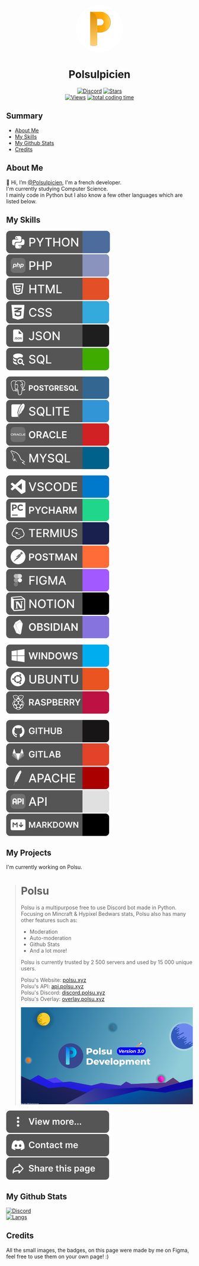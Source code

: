 <!--
  Hey you! Please don't remove this comment.

  >> Github:  https://github.com/Polsulpicien
  >> Discord: https://discord.gg/zRkhnDXVrN

  Thanks <3
-->

<div align="center">
    <a href="https://discord.gg/zRkhnDXVrN"><img src="assets/Polsulpicien.png" alt="logo" height="128" style="border-radius: 50%"></a>
    <h1>Polsulpicien</h1>
</div>
<div align="center">
        <a href="https://discord.gg/zRkhnDXVrN"><img src="https://img.shields.io/discord/761623845119328257?color=blue&label=Discord&logo=discord&style=for-the-badge&logoColor=fff" alt="Discord"></a>
        <a href="https://github.com/Polsulpicien"><img src="https://img.shields.io/github/stars/Polsulpicien?color=yellow&logo=github&style=for-the-badge" alt="Stars"></a>
        <br>
        <a href="https://github.com/Polsulpicien"><img src="https://komarev.com/ghpvc/?username=Polsulpicien&color=blueviolet&style=flat-square" alt="Views"></a>
        <a href="https://github.com/Polsulpicien"><img src="https://wakatime.com/badge/user/ae13d286-a127-41f2-b631-4c4b2e09d04c.svg" alt="total coding time"></a>
</div>


## Summary

- [About Me](#about-me)
- [My Skills](#my-skills)
- [My Github Stats](#my-github-stats)
- [Credits](#credits)


## About Me

👋 Hi, I’m [@Polsulpicien](https://github.com/Polsulpicien), I'm a french developer.  
I'm currently studying Computer Science.  
I mainly code in Python but I also know a few other languages which are listed below.


## My Skills

![PYTHON](assets/PYTHON.svg)
![PHP](assets/PHP.svg)
![HTML](assets/HTML.svg)
![CSS](assets/CSS.svg)
![JSON](assets/JSON.svg)
![SQL](assets/SQL.svg)

![POSTGRES](assets/POSTGRES.svg)
![SQLITE](assets/SQLITE.svg)
![ORACLE](assets/ORACLE.svg)
![MYSQL](assets/MYSQL.svg)

![VSCODE](assets/VSCODE.svg)
![PYCHARM](assets/PYCHARM.svg)
![TERMIUS](assets/TERMIUS.svg)
![POSTMAN](assets/POSTMAN.svg)
![FIGMA](assets/FIGMA.svg)
![NOTION](assets/NOTION.svg)
![OBSIDIAN](assets/OBSIDIAN.svg)

![WINDOWS](assets/WINDOWS.svg)
![UBUNTU](assets/UBUNTU.svg)
![RASPBERRY](assets/RASPBERRY.svg)

![GITHUB](assets/GITHUB.svg)
![GITLAB](assets/GITLAB.svg)
![APACHE](assets/APACHE.svg)
![API](assets/API.svg)
![MARKDOWN](assets/MARKDOWN.svg)


## My Projects
I'm currently working on Polsu.

> # Polsu  
> Polsu is a multipurpose free to use Discord bot made in Python. Focusing on Mincraft & Hypixel Bedwars stats, Polsu also has many other features such as:
> - Moderation
> - Auto-moderation
> - Github Stats
> - And a lot more!
>  
> Polsu is currently trusted by 2 500 servers and used by 15 000 unique users.
>   
> Polsu's Website: [polsu.xyz](https://polsu.xyz)  
> Polsu's API: [api.polsu.xyz](https://api.polsu.xyz)  
> Polsu's Discord: [discord.polsu.xyz](https://discord.polsu.xyz)  
> Polsu's Overlay: [overlay.polsu.xyz](https://overlay.polsu.xyz)  
>   
> ![POLSU_BACKGROUND](/assets/POLSU_BACKGROUND.png)  

[![MORE](/assets/MORE.svg)](https://github.com/Polsulpicien?tab=repositories)
[![CONTACT](/assets/CONTACT.svg)](https://discord.gg/zRkhnDXVrN)
[![SHARE](/assets/SHARE.svg)](https://polsulpicien.polsu.xyz)


## My Github Stats

<a href="https://github.com/Polsulpicien"><img src="https://github-readme-stats.vercel.app/api?username=Polsulpicien&bg_color=30,48eacf,544f96&title_color=fff&text_color=fff&border_color=000000" alt="Discord"></a>
<br>
<a href="https://github.com/Polsulpicien"><img src="https://github-readme-stats.vercel.app/api/top-langs/?username=Polsulpicien&bg_color=30,48eacf,544f96&title_color=fff&text_color=fff&border_color=000000" alt="Langs"></a>


## Credits

All the small images, the badges, on this page were made by me on Figma, feel free to use them on your own page! :)

